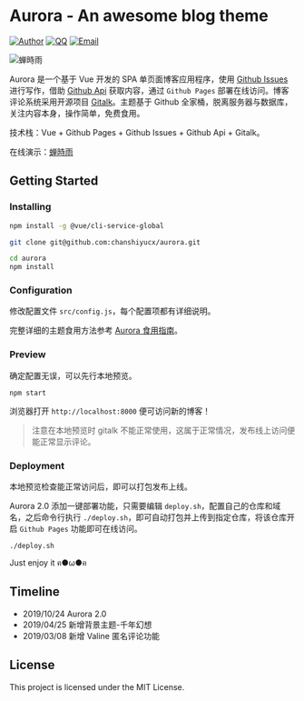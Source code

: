 # Aurora - An awesome blog theme

[![Author](https://img.shields.io/badge/author-chanshiyucx-blue.svg?style=flat-square)](https://chanshiyu.com)
[![QQ](https://img.shields.io/badge/QQ-1124590931-blue.svg?style=flat-square)](http://wpa.qq.com/msgrd?v=3&uin=&site=qq&menu=yes)
[![Email](https://img.shields.io/badge/Email%20me-me@chanshiyu.com-green.svg?style=flat-square)](me@chanshiyu.com)

![蝉時雨](https://i.loli.net/2019/04/28/5cc5bbc4ae020.png)

Aurora 是一个基于 Vue 开发的 SPA 单页面博客应用程序，使用 [Github Issues](https://developer.github.com/v3/issues/) 进行写作，借助 [Github Api](https://developer.github.com/v3/) 获取内容，通过 `Github Pages` 部署在线访问。博客评论系统采用开源项目 [Gitalk](https://github.com/gitalk/gitalk)。主题基于 Github 全家桶，脱离服务器与数据库，关注内容本身，操作简单，免费食用。

技术栈：Vue + Github Pages + Github Issues + Github Api + Gitalk。

在线演示：[蝉時雨](https://chanshiyu.com)

## Getting Started

### Installing

```bash
npm install -g @vue/cli-service-global

git clone git@github.com:chanshiyucx/aurora.git

cd aurora
npm install
```

### Configuration

修改配置文件 `src/config.js`，每个配置项都有详细说明。

完整详细的主题食用方法参考 [Aurora 食用指南](https://chanshiyu.com/#/post/41)。

### Preview

确定配置无误，可以先行本地预览。

```shell
npm start
```

浏览器打开 `http://localhost:8000` 便可访问新的博客！

> 注意在本地预览时 gitalk 不能正常使用，这属于正常情况，发布线上访问便能正常显示评论。

### Deployment

本地预览检查能正常访问后，即可以打包发布上线。

Aurora 2.0 添加一键部署功能，只需要编辑 `deploy.sh`，配置自己的仓库和域名，之后命令行执行 `./deploy.sh`，即可自动打包并上传到指定仓库，将该仓库开启 `Github Pages` 功能即可在线访问。

```shell
./deploy.sh
```

Just enjoy it ฅ●ω●ฅ

## Timeline

- 2019/10/24 Aurora 2.0
- 2019/04/25 新增背景主题-千年幻想
- 2019/03/08 新增 Valine 匿名评论功能

## License

This project is licensed under the MIT License.
